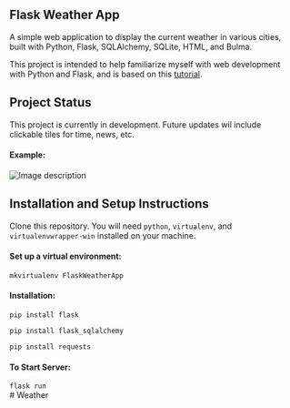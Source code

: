 ## Flask Weather App

A simple web application to display the current weather in various cities, built with Python, Flask, SQLAlchemy, SQLite, HTML, and Bulma.

This project is intended to help familiarize myself with web development with Python and Flask, and is based on this [tutorial](https://www.youtube.com/watch?v=lWA0GgUN8kg).

## Project Status
This project is currently in development. Future updates wil include clickable tiles for time, news, etc.

#### Example:   
![Image description](https://github.com/jkaethee/Flask-Weather-App/blob/master/images/weather%20app.PNG)

## Installation and Setup Instructions

Clone this repository. You will need `python`, `virtualenv`, and `virtualenvwrapper-win` installed on your machine.

#### Set up a virtual environment:

`mkvirtualenv FlaskWeatherApp`

#### Installation:

`pip install flask`

`pip install flask_sqlalchemy`

`pip install requests`   

#### To Start Server:

`flask run`  
#   W e a t h e r  
 